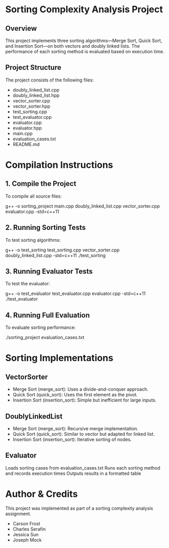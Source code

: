 # Sorting Complexity Analysis Project

## Overview
This project implements three sorting algorithms—Merge Sort, Quick Sort, and Insertion Sort—on both vectors and doubly linked lists. The performance of each sorting method is evaluated based on execution time.

## Project Structure
The project consists of the following files:

- doubly_linked_list.cpp
- doubly_linked_list.hpp
- vector_sorter.cpp
- vector_sorter.hpp
- test_sorting.cpp
- test_evaluator.cpp
- evaluator.cpp
- evaluator.hpp
- main.cpp
- evaluation_cases.txt 
- README.md

# Compilation Instructions

## 1. Compile the Project
To compile all source files:

g++ -o sorting_project main.cpp doubly_linked_list.cpp vector_sorter.cpp evaluator.cpp -std=c++11

## 2. Running Sorting Tests
To test sorting algorithms:

g++ -o test_sorting test_sorting.cpp vector_sorter.cpp doubly_linked_list.cpp -std=c++11
./test_sorting

## 3. Running Evaluator Tests
To test the evaluator:

g++ -o test_evaluator test_evaluator.cpp evaluator.cpp -std=c++11
./test_evaluator

## 4. Running Full Evaluation
To evaluate sorting performance:

./sorting_project evaluation_cases.txt

# Sorting Implementations

## VectorSorter
- Merge Sort (merge_sort): Uses a divide-and-conquer approach.
- Quick Sort (quick_sort): Uses the first element as the pivot.
- Insertion Sort (insertion_sort): Simple but inefficient for large inputs.

## DoublyLinkedList
- Merge Sort (merge_sort): Recursive merge implementation.
- Quick Sort (quick_sort): Similar to vector but adapted for linked list.
- Insertion Sort (insertion_sort): Iterative sorting of nodes.

## Evaluator
Loads sorting cases from evaluation_cases.txt
Runs each sorting method and records execution times
Outputs results in a formatted table

# Author & Credits
This project was implemented as part of a sorting complexity analysis
assignment.

- Carson Frost
- Charles Serafin
- Jessica Sun
- Joseph Mock
